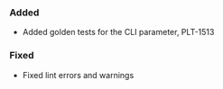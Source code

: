 ### Added

- Added golden tests for the CLI parameter, PLT-1513

### Fixed

- Fixed lint errors and warnings
